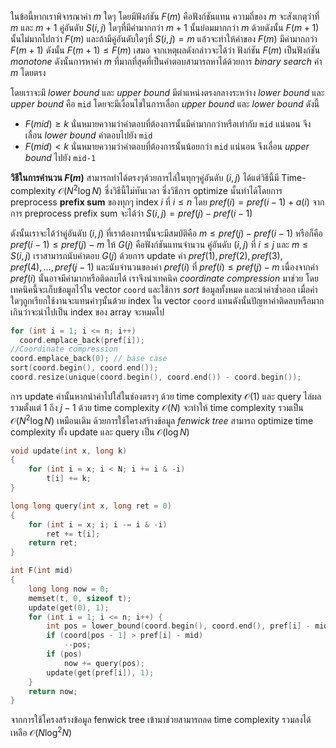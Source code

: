 ในข้อนี้หากเราพิจารณาค่า $m$ ใดๆ โดยมีฟังก์ชัน $F(m)$ คือฟังก์ชันแทน ความถี่ของ $m$ จะสังเกตุว่าที่ $m$ และ $m+1$ คู่อันดับ $S(i,j)$ ใดๆที่มีค่ามากกว่า $m+1$ นั้นย่อมมากกว่า $m$ ด้วยดังนั้น $F(m+1)$ นั้นไม่มากไปกว่า $F(m)$ และถ้ามีคู่อันดับใดๆที่ $S(i,j) = m$ แล้วจะทำให้ค่าของ $F(m)$ มีค่ามากกว่า $F(m+1)$ ดังนั้น $F(m+1) \leq F(m)$ เสมอ จากเหตุผลดังกล่าวจะได้ว่า ฟังก์ชัน $F(m)$ เป็นฟังก์ชัน *monotone* ดังนั้นการหาค่า $m$ ที่มากที่สุดที่เป็นคำตอบสามารถหาได้ด้วยการ *binary search* ค่า $m$ โดยตรง

โดยเราจะมี *lower bound* และ *upper bound* มีตำแหน่งตรงกลางระหว่าง *lower bound* และ *upper bound* คือ `mid` โดยจะมีเงื่อนไขในการเลื่อก *upper bound* และ *lower bound* ดังนี้
* $F(mid) \geq k$ นั่นหมายความว่าคำตอบที่ต้องการนั้นมีค่ามากกว่าหรือเท่ากับ `mid` แน่นอน จึงเลื่อน *lower bound* คำตอบไปยัง `mid`
* $F(mid) < k$ นั่นหมายความว่าคำตอบที่ต้องการนั้นน้อยกว่า `mid` แน่นอน จึงเลื่อน *upper bound* ไปยัง `mid-1` 

**วิธีในการคำนวน $F(m)$** สามารถทำได้ตรงๆด้วยการไล่ในทุกๆคู่อันดับ $(i,j)$ ได้แต่วิธีนี้มี Time-complexity $\mathcal{O}(N^2\log N)$ ซึ่งวิธีนี้ไม่ทันเวลา ซึ่งวิธีการ optimize นั้นทำได้โดยการ preprocess **prefix sum** ของทุกๆ index $i$ ที่ $i \leq n$ โดย $pref(i) = pref(i-1) + a(i)$ จากการ preprocess prefix sum จะได้ว่า $S(i,j) = pref(j) - pref(i-1)$

ดังนั้นเราจะได้ว่าคู่อันดับ $(i,j)$ ที่เราต้องการนั้นจะมีสมบัติคือ $m \leq pref(j) - pref(i-1)$ หรือก็คือ $pref(i-1) \leq pref(j) - m$ 
ให้ $G(j)$ คือฟังก์ชันแทนจำนวน คู่อันดับ $(i,j)$ ที่ $i \leq j$ และ $m \leq S(i,j)$ เราสามารถนับคำตอบ $G(j)$ ด้วยการ update ค่า $pref(1),pref(2),pref(3),pref(4),...,pref(j-1)$ และนับจำนวนของค่า $pref(i)$ ที่ $pref(i) \leq pref(j) - m$ เนื่องจากค่า $pref(i)$ นั้นอาจมีค่ามากหรือติดลบได้ เราจึงนำเทคนิค *coordinate compression* มาช่วย โดยเทคนิคนี้จะเก็บข้อมูลไว้ใน vector `coord` และใช้การ *sort* ข้อมูลทั้งหมด และนำค่าซ้ำออก เมื่อค่าใดๆถูกเรียกใช้งานจะแทนค่าๆนั้นด้วย index ใน vector `coord` แทนดังนั้นปัญหาค่าติดลบหรือมากเกินว่าจะนำไปเป็น index ของ array จะหมดไป
```cpp
for (int i = 1; i <= n; i++)
  coord.emplace_back(pref[i]);
//Coordinate compression
coord.emplace_back(0); // base case
sort(coord.begin(), coord.end());
coord.resize(unique(coord.begin(), coord.end()) - coord.begin());
```
การ update ค่านั้นหากนำค่าไปใส่ในช่องตรงๆ ด้วย time complexity $\mathcal{O}(1)$ และ query ไล่ผลรวมตั้งแต่ $1$ ถึง $j-1$ ด้วย time complexity $\mathcal{O}(N)$ จะทำให้ time complexity รวมเป็น $\mathcal{O}(N^2\log N)$ เหมือนเดิม ด้วยการใช้โครงสร้างข้อมูล *fenwick tree* สามารถ optimize time complexity ทั้ง update และ query เป็น $\mathcal{O}(\log N)$ 
```cpp
void update(int x, long k)
{
    for (int i = x; i < N; i += i & -i)
        t[i] += k;
}

long long query(int x, long ret = 0)
{
    for (int i = x; i; i -= i & -i)
        ret += t[i];
    return ret;
}

int F(int mid)
{
    long long now = 0;
    memset(t, 0, sizeof t);
    update(get(0), 1);
    for (int i = 1; i <= n; i++) {
        int pos = lower_bound(coord.begin(), coord.end(), pref[i] - mid) - coord.begin() + 1;
        if (coord[pos - 1] > pref[i] - mid)
            --pos;
        if (pos)
            now += query(pos);
        update(get(pref[i]), 1);
    }
    return now;
}
```
จากการใช้โครงสร้างข้อมูล fenwick tree เข้ามาช่วยสามารถลด time complexity รวมลงได้เหลือ $\mathcal{O}(N\log^2 N)$ 
